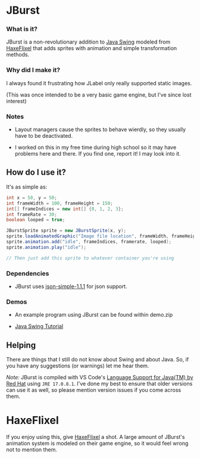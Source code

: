 # JBurst

### What is it?
JBurst is a non-revolutionary addition to [Java Swing](https://docs.oracle.com/javase/tutorial/uiswing) modeled from [HaxeFlixel](https://haxeflixel.com) that adds sprites with animation and simple transformation methods.

### Why did I make it?
I always found it frustrating how JLabel only really supported static images.

(This was once intended to be a very basic game engine, but I've since lost interest)

### Notes
- Layout managers cause the sprites to behave wierdly, so they usually have to be deactivated.

- I worked on this in my free time during high school so it may have problems here and there. If you find one, report it! I may look into it.

## How do I use it?
It's as simple as:
```java
int x = 50, y = 50;
int frameWidth = 100, frameHeight = 150;
int[] frameIndices = new int[] {0, 1, 2, 3};
int frameRate = 30;
boolean looped = true;

JBurstSprite sprite = new JBurstSprite(x, y);
sprite.loadAnimatedGraphic("Image file location", frameWidth, frameHeight);
sprite.animation.add("idle", frameIndices, framerate, looped);
sprite.animation.play("idle");

// Then just add this sprite to whatever container you're using
```

### Dependencies
- JBurst uses [json-simple-1.1.1](https://github.com/fangyidong/json-simple) for json support. 

### Demos
- An example program using JBurst can be found within demo.zip

- [Java Swing Tutorial](https://docs.oracle.com/javase/tutorial/uiswing)

## Helping
There are things that I still do not know about Swing and about Java. So, if you have any suggestions (or warnings) let me hear them.

*Note:* JBurst is compiled with VS Code's [Language Support for Java(TM) by Red Hat](https://marketplace.visualstudio.com/items?itemName=redhat.java) using `JRE 17.0.8.1`.
I've done my best to ensure that older versions can use it as well, so please mention version issues if you come across them.

# HaxeFlixel
If you enjoy using this, give [HaxeFlixel](https://haxeflixel.com) a shot. A large amount of JBurst's animation system is modeled on their game engine, so it would feel wrong not to mention them.